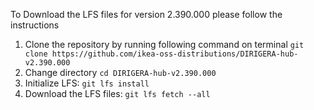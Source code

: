 To Download the LFS files for version 2.390.000 please follow the instructions

1. Clone the repository by running following command on terminal `git clone https://github.com/ikea-oss-distributions/DIRIGERA-hub-v2.390.000`
2. Change directory `cd DIRIGERA-hub-v2.390.000`
3. Initialize LFS: `git lfs install`
4. Download the LFS files: `git lfs fetch --all`
